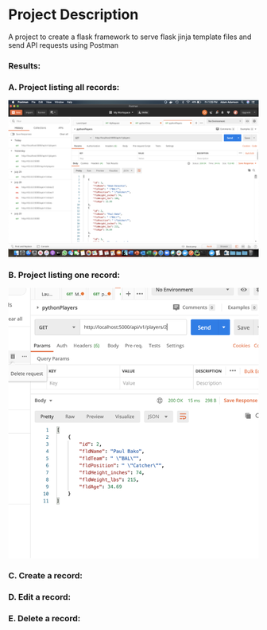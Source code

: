 # Project Description
A project to create a flask framework to serve flask jinja template files and send API requests using Postman

### Results:

### A. Project listing all records:
![All records](screenshots/a.PNG)  

### B. Project listing one record:
![record 2](screenshots/b.PNG)

### C. Create a record:


### D. Edit a record:


### E. Delete a record:


  

